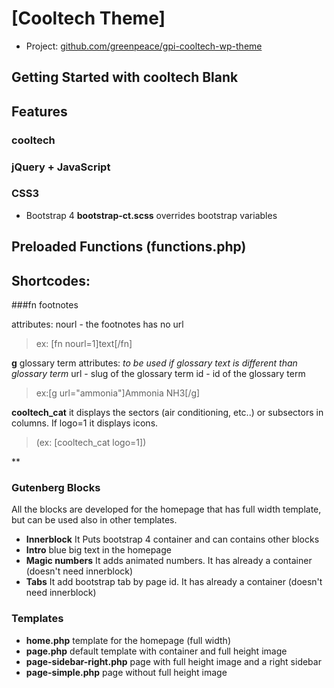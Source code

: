 # [Cooltech Theme]



* Project: [github.com/greenpeace/gpi-cooltech-wp-theme](https://github.com/greenpeace/gpi-cooltech-wp-theme/)




## Getting Started with cooltech Blank







## Features



### cooltech


### jQuery + JavaScript


### CSS3
* Bootstrap 4
**bootstrap-ct.scss** overrides bootstrap variables



## Preloaded Functions (functions.php)

## Shortcodes:
###fn footnotes

 attributes:
 nourl - the footnotes has no url
>ex: [fn nourl=1]text[/fn]

**g**  glossary term
attributes:
*to be used if glossary text is different than glossary term*
url - slug of the glossary term
id - id of the glossary term
> ex:[g url="ammonia"]Ammonia NH3[/g]

**cooltech_cat** it displays the sectors (air conditioning, etc..) or subsectors in columns.
If logo=1 it displays icons.
> (ex: [cooltech_cat logo=1])

**

### Gutenberg Blocks
All the blocks are developed for the homepage that has full width template, but can be used also in other templates.

* **Innerblock** It Puts bootstrap 4 container and can contains other blocks
* **Intro** blue big text in the homepage
* **Magic numbers** It adds animated numbers. It has already a container (doesn't need innerblock)
* **Tabs** It add bootstrap tab by page id. It has already a container (doesn't need innerblock)

### Templates
* **home.php** template for the homepage (full width)
* **page.php** default template with container and full height image
* **page-sidebar-right.php** page with full height image and a right sidebar
* **page-simple.php** page without full height image
